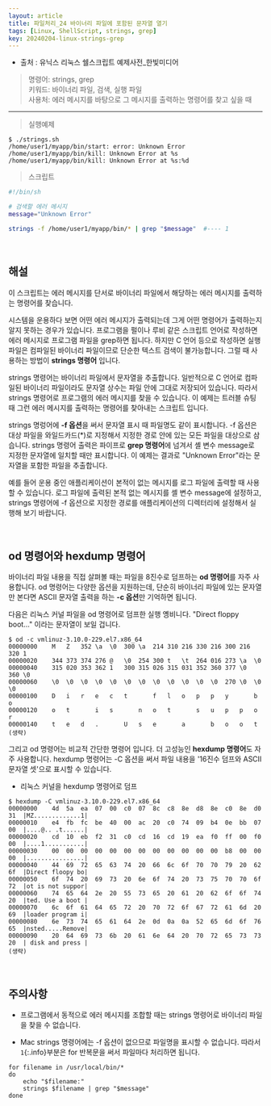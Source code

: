 ```yaml
---
layout: article
title: 파일처리_24 바이너리 파일에 포함된 문자열 열기
tags: [Linux, ShellScript, strings, grep]
key: 20240204-linux-strings-grep
---
```


- 출처 : 유닉스 리눅스 쉘스크립트 예제사전_한빛미디어

> 명령어: strings, grep  
> 키워드: 바이너리 파일, 검색, 실행 파일   
> 사용처: 에러 메시지를 바탕으로 그 메시지를 출력하는 명령어를 찾고 싶을 때

--- 

> 실행예제

```
$ ./strings.sh
/home/user1/myapp/bin/start: error: Unknown Error
/home/user1/myapp/bin/kill: Unknown Error at %s
/home/user1/myapp/bin/kill: Unknown Error at %s:%d
```

> 스크립트

```bash
#!/bin/sh

# 검색할 에러 메시지
message="Unknown Error"

strings -f /home/user1/myapp/bin/* | grep "$message"  #---- 1
```

&nbsp;
&nbsp;

## **해설**

이 스크립트는 에러 메시지를 단서로 바이너리 파일에서 해당하는 에러 메시지를 출력하는 명령어를 찾습니다.

시스템을 운용하다 보면 어떤 에러 메시지가 출력되는데 그게 어떤 명령어가 출력하는지 알지 못하는 경우가 있습니다. 프로그램을 펄이나 루비 같은 스크립트 언어로 작성하면 에러 메시지로 프로그램 파일을 grep하면 됩니다. 하지만 C 언어 등으로 작성하면 실행 파일은 컴파일된 바이너리 파일이므로 단순한 텍스트 검색이 불가능합니다. 그럴 때 사용하는 방법이 **strings 명령어** 입니다.

strings 명령어는 바이너리 파일에서 문자열을 추출합니다. 일반적으로 C 언어로 컴파일된 바이너리 파일이라도 문자열 상수는 파일 안에 그대로 저장되어 있습니다. 따라서 strings 명령어로 프로그램의 에러 메시지를 찾을 수 있습니다. 이 예제는 트러블 슈팅 때 그런 에러 메시지를 출력하는 명령어를 찾아내는 스크립트 입니다.

strings 명렁어에 **-f 옵션**을 써서 문자열 표시 때 파일명도 같이 표시합니다. -f 옵션은 대상 파일을 와일드카드(*)로 지정해서 지정한 경로 안에 있는 모든 파일을 대상으로 삼습니다. strings 명령어 출력은 파이프로 **grep 명령어**에 넘겨서 셸 변수 message로 지정한 문자열에 일치할 때만 표시합니다. 이 예제는 결과로 "Unknown Error"라는 문자열을 포함한 파일을 추출합니다.

예를 들어 운용 중인 애플리케이션이 본적이 없는 메시지를 로그 파일에 출력할 때 사용할 수 있습니다. 로그 파일에 출력된 본적 없는 메시지를 셸 변수 message에 설정하고, strings 명령어에 -f 옵션으로 지정한 경로를 애플리케이션의 디렉터리에 설정해서 실행해 보기 바랍니다.

&nbsp;
&nbsp;

## **od 명령어와 hexdump 명령어**

바이너리 파일 내용을 직접 살펴볼 때는 파일을 8진수로 덤프하는 **od 명령어**를 자주 사용합니다. od 명령어는 다양한 옵션을 지원하는데, 단순히 바이너리 파일에 있는 문자열만 본다면 ASCII 문자열 출력을 하는 **-c 옵션**만 기억하면 됩니다.

다음은 리눅스 커널 파일을 od 명령어로 덤프한 실행 옝비니다. "Direct floppy boot..." 이라는 문자열이 보일 겁니다.
```
$ od -c vmlinuz-3.10.0-229.el7.x86_64
00000000	M	Z	352	\a	\0	300	\a	214	310	216	330	216	300	216	320	1
00000020	344	373	374	276	@	\0	254	300	t	\t	264	016	273	\a	\0
00000040	315	020	353	362	1	300	315	026	315	031	352	360	377	\0	360	\0
00000060	\0	\0	\0	\0	\0	\0	\0	\0	\0	\0	\0	\0	270	\0	\0	\0
00000100	D	i	r	e	c	t		f	l	o	p	p	y		b	o
00000120	o	t		i	s		n	o	t		s	u	p	p	o	r
00000140	t	e	d	.		U	s	e		a		b	o	o	t
(생략)
```

그리고 od 명령어는 비교적 간단한 명령어 입니다. 더 고성능인 **hexdump 명령어**도 자주 사용합니다. hexdump 명령어는 -C 옵션을 써서 파일 내용을 '16진수 덤프와 ASCII 문자열 셋'으로 표시할 수 있습니다.

- 리눅스 커널을 hexdump 명령어로 덤프
```
$ hexdump -C vmlinuz-3.10.0-229.el7.x86_64
00000000	4d	5a	ea	07	00	c0	07	8c	c8	8e	d8	8e	c0	8e	d0	31	|MZ.............1|
00000010	e4	fb	fc	be	40	00	ac	20	c0	74	09	b4	0e	bb	07	00	|....@.. .t......|
00000020	cd	10	eb	f2	31	c0	cd	16	cd	19	ea	f0	ff	00	f0	00	|....1...........|
00000030	00	00	00	00	00	00	00	00	00	00	00	00	b8	00	00	00	|................|
00000040	44	69	72	65	63	74	20	66	6c	6f	70	70	79	20	62	6f	|Direct floopy bo|
00000050	6f	74	20	69	73	20	6e	6f	74	20	73	75	70	70	6f	72	|ot is not suppor|
00000060	74	65	64	2e	20	55	73	65	20	61	20	62	6f	6f	74	20	|ted. Use a boot |
00000070	6c	6f	61	64	65	72	20	70	72	6f	67	72	61	6d	20	69	|loader program i|
00000080	6e	73	74	65	61	64	2e	0d	0a	0a	52	65	6d	6f	76	65	|nsted.....Remove|
00000090	20	64	69	73	6b	20	61	6e	64	20	70	72	65	73	73	20	| disk and press |
(생략)
```

&nbsp;
&nbsp;

## **주의사항**

- 프로그램에서 동적으로 에러 메시지를 조합할 때는 strings 명령어로 바이너리 파일을 찾을 수 없습니다.

- Mac strings 명령어에는 -f 옵션이 없으므로 파일명을 표시할 수 없습니다. 따라서 `1`{:.info}부분은 for 반복문을 써서 파일마다 처리하면 됩니다.
```
for filename in /usr/local/bin/*
do
	echo "$filename:"
    strings $filename | grep "$message"
done
``` 